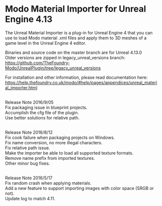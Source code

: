 # Modo Material Importer for Unreal Engine 4.13
  The Unreal Material Importer is a plug-in for Unreal Engine 4 that you can use to load Modo material .xml files and apply them to 3D meshes of a game level in the Unreal Engine 4 editor.
  
 Binaries and source code on the master branch are for Unreal 4.13.0<br />
 Older versions are zipped in legacy_unreal_versions branch:<br />
 https://github.com/TheFoundry-Modo/UnrealPlugin/tree/legacy_unreal_versions<br />
 
 For installation and other information, please read documentation here:<br />
 https://help.thefoundry.co.uk/modo/#help/pages/appendices/unreal_material_importer.html<br />
 
 <br>Release Note 2016/9/05</br>
 Fix packaging issue in blueprint projects.<br />
 Accumplish the cfg file of the plugin.<br />
 Use better solutions for relative path.<br />
 
 <br>Release Note 2016/8/12</br>
 Fix cook failure when packaging projects on Windows.<br />
 Fix name conversion, no more illegal characters.<br />
 Fix relative path issue.<br />
 Make the importer be able to load all supported texture formats.<br />
 Remove name prefix from imported textures.<br />
 Other minor bug fixes.<br />
 
 <br>Release Note 2016/5/17</br>
 Fix random crash when applying materials.<br />
 Add a new feature to support importing images with color space (SRGB or not).<br />
 Update log to match 4.11.<br />
